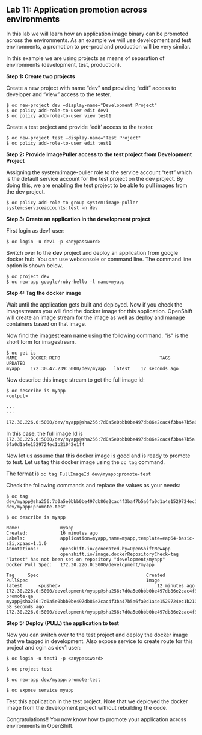 ## Lab 11: Application promotion across environments

In this lab we will learn how an application image binary can be promoted across the environments. As an example we will use development and test environments, a promotion to pre-prod and production will be very similar.

In this example we are using projects as means of separation of environments (development, test, production).

**Step 1: Create two projects**

Create a new project with name “dev” and providing “edit” access to developer and “view” access to the tester.

```
$ oc new-project dev —display-name="Development Project"
$ oc policy add-role-to-user edit dev1
$ oc policy add-role-to-user view test1
```
Create a test project and provide “edit’ access to the tester.

```
$ oc new-project test —display-name="Test Project"
$ oc policy add-role-to-user edit test1
```

**Step 2: Provide ImagePuller access to the test project from Development Project**

Assigning the system:image-puller role to the service account “test” which is the default service account for the test project on the dev project. By doing this, we are enabling the test project to be able to pull images from the dev project.

```
$ oc policy add-role-to-group system:image-puller system:serviceaccounts:test -n dev
```

**Step 3: Create an application in the development project**

First login as dev1 user:

```
$ oc login -u dev1 -p <anypassword>
```
Switch over to the **dev** project and deploy an application from google docker hub. You can use webconsole or command line. The command line option is shown below.

```
$ oc project dev
$ oc new-app google/ruby-hello -l name=myapp
```

**Step 4: Tag the docker image**

Wait until the application gets built and deployed. Now if you check the imagestreams you will find the docker image for this application. OpenShift will create an image stream for the image as well as deploy and manage containers based on that image.

Now find the imagestream name using the following command. "is" is the short form for imagestream. 

```
$ oc get is
NAME     DOCKER REPO                                     TAGS      UPDATED
myapp    172.30.47.239:5000/dev/myapp   latest    12 seconds ago

```

Now describe this image stream to get the full image id:

```
$ oc describe is myapp
<output>

...
...

172.30.226.0:5000/dev/myapp@sha256:7d0a5e0bbb0be497db86e2cac4f3ba47b5a6fa0d1a4e1529724ec1b21042e1f4
```

In this case, the full image Id is `172.30.226.0:5000/dev/myapp@sha256:7d0a5e0bbb0be497db86e2cac4f3ba47b5a6fa0d1a4e1529724ec1b21042e1f4`

Now let us assume that this docker image is good and is ready to promote to test. Let us tag this docker image using the `oc tag` command.

The format is
`
oc tag FullImageId dev/myapp:promote-test
`

Check the following commands and replace the values as your needs:

```
$ oc tag dev/myapp@sha256:7d0a5e0bbb0be497db86e2cac4f3ba47b5a6fa0d1a4e1529724ec1b21042e1f4 dev/myapp:promote-test
```

```
$ oc describe is myapp

Name:				myapp
Created:			16 minutes ago
Labels:				application=myapp,name=myapp,template=eap64-basic-s2i,xpaas=1.1.0
Annotations:		openshift.io/generated-by=OpenShiftNewApp
					openshift.io/image.dockerRepositoryCheck=tag "latest" has not been set on repository "development/myapp"
Docker Pull Spec:	172.30.226.0:5000/development/myapp

Tag		Spec										Created		PullSpec											Image
latest		<pushed>									12 minutes ago	172.30.226.0:5000/development/myapp@sha256:7d0a5e0bbb0be497db86e2cac4f3ba47b5a6fa0d1a4e1529724ec1b21042e1f4
promote-qa	myapp@sha256:7d0a5e0bbb0be497db86e2cac4f3ba47b5a6fa0d1a4e1529724ec1b21042e1f4	58 seconds ago	172.30.226.0:5000/development/myapp@sha256:7d0a5e0bbb0be497db86e2cac4f3ba47b5a6fa0d1a4e1529724ec1b21042e1f4

```

**Step 5: Deploy (PULL) the application to test**

Now you can switch over to the test project and deploy the docker image that we tagged in development. Also expose service to create route for this project and ogin as dev1 user:

```
$ oc login -u test1 -p <anypassword>

$ oc project test

$ oc new-app dev/myapp:promote-test

$ oc expose service myapp
```

Test this application in the test project. Note that we deployed the docker image from the development project without rebuilding the code.

Congratulations!! 
You now know how to promote your application across environments in OpenShift.
